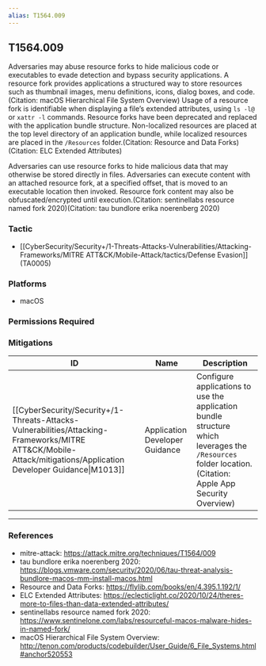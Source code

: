 ```yaml
---
alias: T1564.009
---
```


## T1564.009

Adversaries may abuse resource forks to hide malicious code or executables to evade detection and bypass security applications. A resource fork provides applications a structured way to store resources such as thumbnail images, menu definitions, icons, dialog boxes, and code.(Citation: macOS Hierarchical File System Overview) Usage of a resource fork is identifiable when displaying a file’s extended attributes, using <code>ls -l@</code> or <code>xattr -l</code> commands. Resource forks have been deprecated and replaced with the application bundle structure. Non-localized resources are placed at the top level directory of an application bundle, while localized resources are placed in the <code>/Resources</code> folder.(Citation: Resource and Data Forks)(Citation: ELC Extended Attributes)

Adversaries can use resource forks to hide malicious data that may otherwise be stored directly in files. Adversaries can execute content with an attached resource fork, at a specified offset, that is moved to an executable location then invoked. Resource fork content may also be obfuscated/encrypted until execution.(Citation: sentinellabs resource named fork 2020)(Citation: tau bundlore erika noerenberg 2020)


### Tactic
- [[CyberSecurity/Security+/1-Threats-Attacks-Vulnerabilities/Attacking-Frameworks/MITRE ATT&CK/Mobile-Attack/tactics/Defense Evasion]] (TA0005)

### Platforms
- macOS

### Permissions Required

### Mitigations

| ID | Name | Description |
| --- | --- | --- |
| [[CyberSecurity/Security+/1-Threats-Attacks-Vulnerabilities/Attacking-Frameworks/MITRE ATT&CK/Mobile-Attack/mitigations/Application Developer Guidance\|M1013]] | Application Developer Guidance | Configure applications to use the application bundle structure which leverages the <code>/Resources</code> folder location.(Citation: Apple App Security Overview)  |


---
### References

- mitre-attack: https://attack.mitre.org/techniques/T1564/009
- tau bundlore erika noerenberg 2020: https://blogs.vmware.com/security/2020/06/tau-threat-analysis-bundlore-macos-mm-install-macos.html
- Resource and Data Forks: https://flylib.com/books/en/4.395.1.192/1/
- ELC Extended Attributes: https://eclecticlight.co/2020/10/24/theres-more-to-files-than-data-extended-attributes/
- sentinellabs resource named fork 2020: https://www.sentinelone.com/labs/resourceful-macos-malware-hides-in-named-fork/
- macOS Hierarchical File System Overview: http://tenon.com/products/codebuilder/User_Guide/6_File_Systems.html#anchor520553
